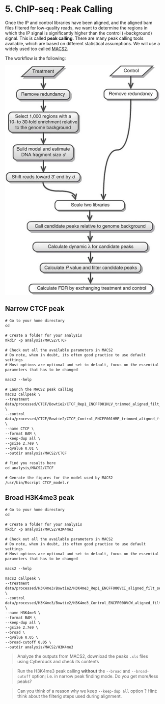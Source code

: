 # 5. ChIP-seq : Peak Calling

Once the IP and control libraries have been aligned, and the aligned bam files filtered for low-quality reads, we want to determine the regions in which the IP signal is significantly higher than the control (=background) signal. This is called **peak calling**. There are many peak calling tools available, which are based on different statistical assumptions. We will use a widely used too called [MACS2](https://github.com/jsh58/MACS).

The workflow is the following:

![Workflow macs2](./macs_workflow.png)

## Narrow CTCF peak

```
# Go to your home directory
cd 

# Create a folder for your analysis
mkdir -p analysis/MACS2/CTCF

# Check out all the available parameters in MACS2
# Do note, when in doubt, its often good practice to use default settings
# Most options are optional and set to default, focus on the essential parameters that has to be changed

macs2 --help

# Launch the MACS2 peak calling
macs2 callpeak \
--treatment data/processed/CTCF/Bowtie2/CTCF_Rep1_ENCFF001HLV_trimmed_aligned_filt_sort_nodup.bam \
--control data/processed/CTCF/Bowtie2/CTCF_Control_ENCFF001HME_trimmed_aligned_filt_sort_nodup.bam \
--name CTCF \
--format BAM \
--keep-dup all \
--gsize 2.7e9 \
--qvalue 0.01 \
--outdir analysis/MACS2/CTCF

# Find you results here
cd analysis/MACS2/CTCF

# Genrate the figures for the model used by MACS2
/usr/bin/Rscript CTCF_model.r
```

## Broad H3K4me3 peak

```
# Go to your home directory
cd 

# Create a folder for your analysis
mkdir -p analysis/MACS2/H3K4me3

# Check out all the available parameters in MACS2
# Do note, when in doubt, its often good practice to use default settings
# Most options are optional and set to default, focus on the essential parameters that has to be changed

macs2 --help

macs2 callpeak \
--treatment data/processed/H3K4me3/Bowtie2/H3K4me3_Rep1_ENCFF000VCI_aligned_filt_sort_nodup.bam \
--control data/processed/H3K4me3/Bowtie2/H3K4me3_Control_ENCFF000VCW_aligned_filt_sort_nodup.bam \
--name H3K4me3 \
--format BAM \
--keep-dup all \
--gsize 2.7e9 \
--broad \
--qvalue 0.05 \
--broad-cutoff 0.05 \
--outdir analysis/MACS2/H3K4me3

```

> Analyze the outputs from MACS2, download the peaks `.xls` files using Cyberduck and check its contents

> Run the H3K4me3 peak calling **without** the `--broad` and `--broad-cutoff` option; i.e. in narrow peak finding mode. Do you get more/less peaks?

> Can you think of a reason why we keep `--keep-dup all` option ? Hint: think about the filterig steps used during alignment.


